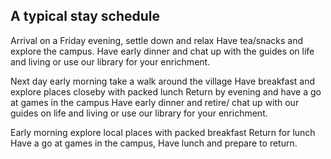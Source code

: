 <!--autop-->

<h2>A typical stay schedule</h2>

Arrival on a Friday evening, settle down and relax
Have tea/snacks and explore the campus.
Have early dinner and chat up with the guides on life and living
or use our library for your enrichment.

Next day early morning take a walk around the village
Have breakfast and explore places closeby with packed lunch
Return by evening and have a go at games in the campus
Have early dinner and retire/ chat up with our guides on life and living or use our library for your enrichment.

Early morning explore local places with packed breakfast
Return for lunch
Have a go at games in the campus,
Have lunch and prepare to return.
